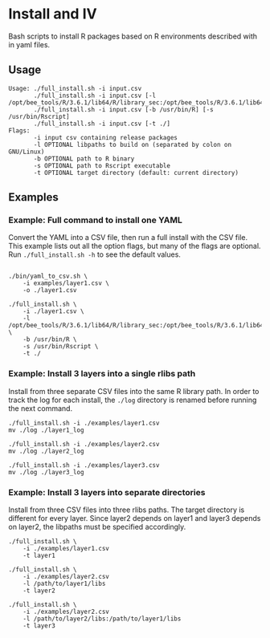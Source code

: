 # Install and IV

Bash scripts to install R packages based on R environments described with in yaml files.

## Usage

```
Usage: ./full_install.sh -i input.csv
       ./full_install.sh -i input.csv [-l /opt/bee_tools/R/3.6.1/lib64/R/library_sec:/opt/bee_tools/R/3.6.1/lib64/R/library]
       ./full_install.sh -i input.csv [-b /usr/bin/R] [-s /usr/bin/Rscript]
       ./full_install.sh -i input.csv [-t ./]
Flags: 
       -i input csv containing release packages
       -l OPTIONAL libpaths to build on (separated by colon on GNU/Linux)
       -b OPTIONAL path to R binary
       -s OPTIONAL path to Rscript executable
       -t OPTIONAL target directory (default: current directory)
```

## Examples

### Example: Full command to install one YAML

Convert the YAML into a CSV file, then run a full install with the CSV file. This example lists out all the option flags, but many of the flags are optional. Run `./full_install.sh -h` to see the default values.

```

./bin/yaml_to_csv.sh \
    -i examples/layer1.csv \
    -o ./layer1.csv

./full_install.sh \
    -i ./layer1.csv \
    -l /opt/bee_tools/R/3.6.1/lib64/R/library_sec:/opt/bee_tools/R/3.6.1/lib64/R/library \
    -b /usr/bin/R \
    -s /usr/bin/Rscript \
    -t ./
```

### Example: Install 3 layers into a single rlibs path

Install from three separate CSV files into the same R library path. In order to track the log for each install, the `./log` directory is renamed before running the next command.

```
./full_install.sh -i ./examples/layer1.csv
mv ./log ./layer1_log

./full_install.sh -i ./examples/layer2.csv
mv ./log ./layer2_log

./full_install.sh -i ./examples/layer3.csv
mv ./log ./layer3_log
```

### Example: Install 3 layers into separate directories

Install from three CSV files into three rlibs paths. The target directory is different for every layer. Since layer2 depends on layer1 and layer3 depends on layer2, the libpaths must be specified accordingly.

```
./full_install.sh \
    -i ./examples/layer1.csv
    -t layer1 

./full_install.sh \
    -i ./examples/layer2.csv
    -l /path/to/layer1/libs
    -t layer2 

./full_install.sh \
    -i ./examples/layer2.csv
    -l /path/to/layer2/libs:/path/to/layer1/libs
    -t layer3 
```

